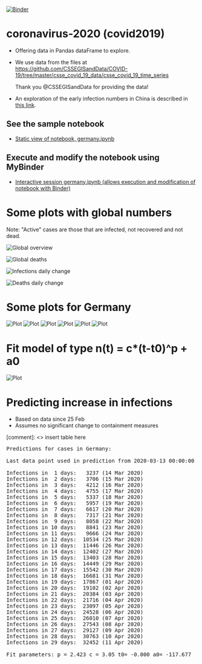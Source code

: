 [![Binder](https://mybinder.org/badge_logo.svg)](https://mybinder.org/v2/gh/fangohr/coronavirus-2020/master?filepath=germany.ipynb)

# coronavirus-2020 (covid2019)

- Offering data in Pandas dataFrame to explore.

- We use data from the files at https://github.com/CSSEGISandData/COVID-19/tree/master/csse_covid_19_data/csse_covid_19_time_series

  Thank you @CSSEGISandData for providing the data!

- An exploration of the early infection numbers in China is described in [this link](readme-old.md).

## See the sample notebook

- [Static view of notebook, germany.ipynb](https://nbviewer.jupyter.org/github/fangohr/coronavirus-2020/blob/master/germany.ipynb)

## Execute and modify the notebook using MyBinder

- [Interactive session germany.ipynb (allows execution and modification of notebook with Binder)](https://mybinder.org/v2/gh/fangohr/coronavirus-2020/master?filepath=germany.ipynb)


# Some plots with global numbers

Note: "Active" cases are those that are infected, not recovered and not dead.

![Global overview](figures/global-overview.svg)

![Global deaths](figures/global-deaths.svg)

![Infections daily change](figures/global-new-infections.svg)

![Deaths daily change](figures/global-new-deaths.svg)

# Some plots for Germany

![Plot](figures/germany-overview.svg)
![Plot](figures/germany-overview-25-feb.svg)
![Plot](figures/new-cases-Germany.svg)
![Plot](figures/new-recovered-Germany.svg)
![Plot](figures/new-active-Germany.svg)
![Plot](figures/new-deaths-Germany.svg)

# Fit model of type n(t) = c*(t-t0)^p + a0

![Plot](figures/infections-with-model-fit.svg)

# Predicting increase in infections

- Based on data since 25 Feb
- Assumes no significant change to containment measures 

[comment]: <> insert table here
<pre>
Predictions for cases in Germany:

Last data point used in prediction from 2020-03-13 00:00:00

Infections in  1 days:   3237 (14 Mar 2020)
Infections in  2 days:   3706 (15 Mar 2020)
Infections in  3 days:   4212 (16 Mar 2020)
Infections in  4 days:   4755 (17 Mar 2020)
Infections in  5 days:   5337 (18 Mar 2020)
Infections in  6 days:   5957 (19 Mar 2020)
Infections in  7 days:   6617 (20 Mar 2020)
Infections in  8 days:   7317 (21 Mar 2020)
Infections in  9 days:   8058 (22 Mar 2020)
Infections in 10 days:   8841 (23 Mar 2020)
Infections in 11 days:   9666 (24 Mar 2020)
Infections in 12 days:  10534 (25 Mar 2020)
Infections in 13 days:  11446 (26 Mar 2020)
Infections in 14 days:  12402 (27 Mar 2020)
Infections in 15 days:  13403 (28 Mar 2020)
Infections in 16 days:  14449 (29 Mar 2020)
Infections in 17 days:  15542 (30 Mar 2020)
Infections in 18 days:  16681 (31 Mar 2020)
Infections in 19 days:  17867 (01 Apr 2020)
Infections in 20 days:  19102 (02 Apr 2020)
Infections in 21 days:  20384 (03 Apr 2020)
Infections in 22 days:  21716 (04 Apr 2020)
Infections in 23 days:  23097 (05 Apr 2020)
Infections in 24 days:  24528 (06 Apr 2020)
Infections in 25 days:  26010 (07 Apr 2020)
Infections in 26 days:  27543 (08 Apr 2020)
Infections in 27 days:  29127 (09 Apr 2020)
Infections in 28 days:  30763 (10 Apr 2020)
Infections in 29 days:  32452 (11 Apr 2020)

Fit parameters: p = 2.423 c = 3.05 t0= -0.000 a0= -117.677</pre>
